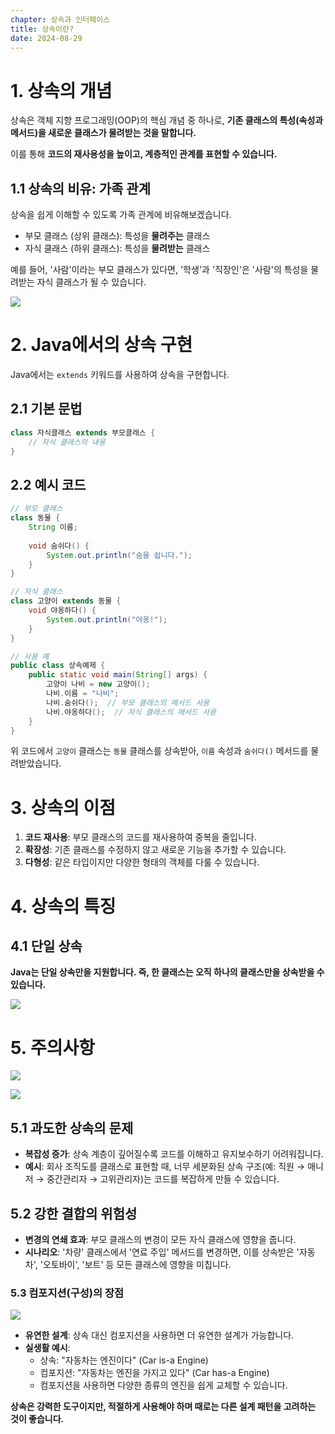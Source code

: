 ```yaml
---
chapter: 상속과 인터페이스
title: 상속이란?
date: 2024-08-29
---
```


# 1. 상속의 개념

상속은 객체 지향 프로그래밍(OOP)의 핵심 개념 중 하나로, **기존 클래스의 특성(속성과 메서드)을 새로운 클래스가 물려받는 것을 말합니다.**

이를 통해 **코드의 재사용성을 높이고, 계층적인 관계를 표현할 수 있습니다.**

## 1.1 상속의 비유: 가족 관계

상속을 쉽게 이해할 수 있도록 가족 관계에 비유해보겠습니다.

- 부모 클래스 (상위 클래스): 특성을 **물려주는** 클래스
- 자식 클래스 (하위 클래스): 특성을 **물려받는** 클래스

예를 들어, '사람'이라는 부모 클래스가 있다면, '학생'과 '직장인'은 '사람'의 특성을 물려받는 자식 클래스가 될 수 있습니다.

![](/images/essentials-java/chapter16/java-extends16-1-ex-family.png)

# 2. Java에서의 상속 구현

Java에서는 `extends` 키워드를 사용하여 상속을 구현합니다.

## 2.1 기본 문법

```java
class 자식클래스 extends 부모클래스 {
    // 자식 클래스의 내용
}
```

## 2.2 예시 코드

```java
// 부모 클래스
class 동물 {
    String 이름;
    
    void 숨쉬다() {
        System.out.println("숨을 쉽니다.");
    }
}

// 자식 클래스
class 고양이 extends 동물 {
    void 야옹하다() {
        System.out.println("야옹!");
    }
}

// 사용 예
public class 상속예제 {
    public static void main(String[] args) {
        고양이 나비 = new 고양이();
        나비.이름 = "나비";
        나비.숨쉬다();  // 부모 클래스의 메서드 사용
        나비.야옹하다();  // 자식 클래스의 메서드 사용
    }
}
```

위 코드에서 `고양이` 클래스는 `동물` 클래스를 상속받아, `이름` 속성과 `숨쉬다()` 메서드를 물려받았습니다.

# 3. 상속의 이점

1. **코드 재사용**: 부모 클래스의 코드를 재사용하여 중복을 줄입니다.
2. **확장성**: 기존 클래스를 수정하지 않고 새로운 기능을 추가할 수 있습니다.
3. **다형성**: 같은 타입이지만 다양한 형태의 객체를 다룰 수 있습니다.

# 4. 상속의 특징

## 4.1 단일 상속

**Java는 단일 상속만을 지원합니다. 즉, 한 클래스는 오직 하나의 클래스만을 상속받을 수 있습니다.**

![](/images/essentials-java/chapter16/java-extends16-1-ex-only-one-class.png)

# 5. 주의사항

![](/images/essentials-java/chapter16/java-extends16-1-ex-note1.png)

![](/images/essentials-java/chapter16/java-extends16-1-ex-note2.png)


## 5.1 과도한 상속의 문제
- **복잡성 증가**: 상속 계층이 깊어질수록 코드를 이해하고 유지보수하기 어려워집니다.
- **예시**: 회사 조직도를 클래스로 표현할 때, 너무 세분화된 상속 구조(예: 직원 → 매니저 → 중간관리자 → 고위관리자)는 코드를 복잡하게 만들 수 있습니다.

## 5.2 강한 결합의 위험성
- **변경의 연쇄 효과**: 부모 클래스의 변경이 모든 자식 클래스에 영향을 줍니다.
- **시나리오**: '차량' 클래스에서 '연료 주입' 메서드를 변경하면, 이를 상속받은 '자동차', '오토바이', '보트' 등 모든 클래스에 영향을 미칩니다.

### 5.3 컴포지션(구성)의 장점

![](/images/essentials-java/chapter16/java-extends16-1-composition.png)

- **유연한 설계**: 상속 대신 컴포지션을 사용하면 더 유연한 설계가 가능합니다.
- **실생활 예시**:
    - 상속: "자동차는 엔진이다" (Car is-a Engine)
    - 컴포지션: "자동차는 엔진을 가지고 있다" (Car has-a Engine)
    - 컴포지션을 사용하면 다양한 종류의 엔진을 쉽게 교체할 수 있습니다.

**상속은 강력한 도구이지만, 적절하게 사용해야 하며 때로는 다른 설계 패턴을 고려하는 것이 좋습니다.**